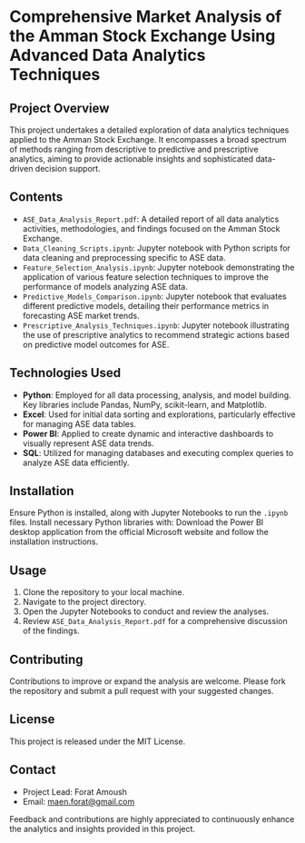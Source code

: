 # Comprehensive Market Analysis of the Amman Stock Exchange Using Advanced Data Analytics Techniques

## Project Overview
This project undertakes a detailed exploration of data analytics techniques applied to the Amman Stock Exchange. It encompasses a broad spectrum of methods ranging from descriptive to predictive and prescriptive analytics, aiming to provide actionable insights and sophisticated data-driven decision support.

## Contents
- `ASE_Data_Analysis_Report.pdf`: A detailed report of all data analytics activities, methodologies, and findings focused on the Amman Stock Exchange.
- `Data_Cleaning_Scripts.ipynb`: Jupyter notebook with Python scripts for data cleaning and preprocessing specific to ASE data.
- `Feature_Selection_Analysis.ipynb`: Jupyter notebook demonstrating the application of various feature selection techniques to improve the performance of models analyzing ASE data.
- `Predictive_Models_Comparison.ipynb`: Jupyter notebook that evaluates different predictive models, detailing their performance metrics in forecasting ASE market trends.
- `Prescriptive_Analysis_Techniques.ipynb`: Jupyter notebook illustrating the use of prescriptive analytics to recommend strategic actions based on predictive model outcomes for ASE.

## Technologies Used
- **Python**: Employed for all data processing, analysis, and model building. Key libraries include Pandas, NumPy, scikit-learn, and Matplotlib.
- **Excel**: Used for initial data sorting and explorations, particularly effective for managing ASE data tables.
- **Power BI**: Applied to create dynamic and interactive dashboards to visually represent ASE data trends.
- **SQL**: Utilized for managing databases and executing complex queries to analyze ASE data efficiently.

## Installation
Ensure Python is installed, along with Jupyter Notebooks to run the `.ipynb` files. Install necessary Python libraries with:
Download the Power BI desktop application from the official Microsoft website and follow the installation instructions.

## Usage
1. Clone the repository to your local machine.
2. Navigate to the project directory.
3. Open the Jupyter Notebooks to conduct and review the analyses.
4. Review `ASE_Data_Analysis_Report.pdf` for a comprehensive discussion of the findings.

## Contributing
Contributions to improve or expand the analysis are welcome. Please fork the repository and submit a pull request with your suggested changes.

## License
This project is released under the MIT License.

## Contact
- Project Lead: Forat Amoush
- Email: maen.forat@gmail.com

Feedback and contributions are highly appreciated to continuously enhance the analytics and insights provided in this project.
